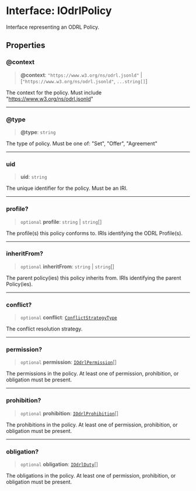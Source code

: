 # Interface: IOdrlPolicy

Interface representing an ODRL Policy.

## Properties

### @context

> **@context**: `"https://www.w3.org/ns/odrl.jsonld"` \| \[`"https://www.w3.org/ns/odrl.jsonld"`, `...string[]`\]

The context for the policy.
Must include "https://www.w3.org/ns/odrl.jsonld"

***

### @type

> **@type**: `string`

The type of policy.
Must be one of: "Set", "Offer", "Agreement"

***

### uid

> **uid**: `string`

The unique identifier for the policy.
Must be an IRI.

***

### profile?

> `optional` **profile**: `string` \| `string`[]

The profile(s) this policy conforms to.
IRIs identifying the ODRL Profile(s).

***

### inheritFrom?

> `optional` **inheritFrom**: `string` \| `string`[]

The parent policy(ies) this policy inherits from.
IRIs identifying the parent Policy(ies).

***

### conflict?

> `optional` **conflict**: [`ConflictStrategyType`](../type-aliases/ConflictStrategyType.md)

The conflict resolution strategy.

***

### permission?

> `optional` **permission**: [`IOdrlPermission`](IOdrlPermission.md)[]

The permissions in the policy.
At least one of permission, prohibition, or obligation must be present.

***

### prohibition?

> `optional` **prohibition**: [`IOdrlProhibition`](IOdrlProhibition.md)[]

The prohibitions in the policy.
At least one of permission, prohibition, or obligation must be present.

***

### obligation?

> `optional` **obligation**: [`IOdrlDuty`](IOdrlDuty.md)[]

The obligations in the policy.
At least one of permission, prohibition, or obligation must be present.
